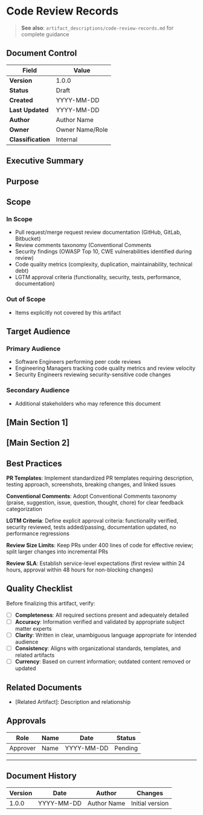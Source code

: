 # Code Review Records

> **See also**: `artifact_descriptions/code-review-records.md` for complete guidance

## Document Control

| Field | Value |
|-------|-------|
| **Version** | 1.0.0 |
| **Status** | Draft |
| **Created** | YYYY-MM-DD |
| **Last Updated** | YYYY-MM-DD |
| **Author** | Author Name |
| **Owner** | Owner Name/Role |
| **Classification** | Internal |

## Executive Summary

<!-- Provide a 2-3 paragraph overview for executive audience -->
<!-- What is this document about and why does it matter? -->

## Purpose

<!-- This artifact serves as comprehensive documentation of code review activities, capturing reviewer comments, defect identification, security findings, code quality assessments, and approval workflows. ... -->

## Scope

### In Scope

- Pull request/merge request review documentation (GitHub, GitLab, Bitbucket)
- Review comments taxonomy (Conventional Comments
- Security findings (OWASP Top 10, CWE vulnerabilities identified during review)
- Code quality metrics (complexity, duplication, maintainability, technical debt)
- LGTM approval criteria (functionality, security, tests, performance, documentation)

### Out of Scope

- Items explicitly not covered by this artifact

## Target Audience

### Primary Audience

- Software Engineers performing peer code reviews
- Engineering Managers tracking code quality metrics and review velocity
- Security Engineers reviewing security-sensitive code changes

### Secondary Audience

- Additional stakeholders who may reference this document

## [Main Section 1]

<!-- Complete this section with artifact-specific content -->
<!-- Refer to the artifact description for required structure -->

## [Main Section 2]

<!-- Add additional sections as needed -->

## Best Practices

**PR Templates**: Implement standardized PR templates requiring description, testing approach, screenshots, breaking changes, and linked issues

**Conventional Comments**: Adopt Conventional Comments taxonomy (praise, suggestion, issue, question, thought, chore) for clear feedback categorization

**LGTM Criteria**: Define explicit approval criteria: functionality verified, security reviewed, tests added/passing, documentation updated, no performance regressions

**Review Size Limits**: Keep PRs under 400 lines of code for effective review; split larger changes into incremental PRs

**Review SLA**: Establish service-level expectations (first review within 24 hours, approval within 48 hours for non-blocking changes)

## Quality Checklist

Before finalizing this artifact, verify:

- [ ] **Completeness**: All required sections present and adequately detailed
- [ ] **Accuracy**: Information verified and validated by appropriate subject matter experts
- [ ] **Clarity**: Written in clear, unambiguous language appropriate for intended audience
- [ ] **Consistency**: Aligns with organizational standards, templates, and related artifacts
- [ ] **Currency**: Based on current information; outdated content removed or updated

## Related Documents

- [Related Artifact]: Description and relationship

## Approvals

| Role | Name | Date | Status |
|------|------|------|--------|
| Approver | Name | YYYY-MM-DD | Pending |

---

## Document History

| Version | Date | Author | Changes |
|---------|------|--------|---------|
| 1.0.0 | YYYY-MM-DD | Author Name | Initial version |
